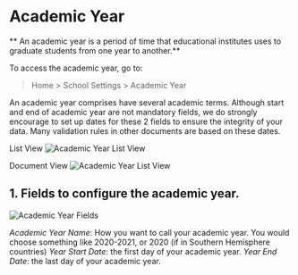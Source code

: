 <!-- add-breadcrumbs -->
# Academic Year

** An academic year is a period of time that educational institutes uses to graduate students from one year to another.**

To access the academic year, go to:

> Home > School Settings > Academic Year

An academic year comprises have several academic terms.  Although start and end of academic year are not mandatory fields, we do strongly encourage to set up dates for these 2 fields to ensure the integrity of your data.  Many validation rules in other documents are based on these dates.  

List View
 ![Academic Year List View](/docs/assets/img/school-settings/academic-year-listview.png)

Document View
![Academic Year List View](/docs/assets/img/school-settings/academic-year-docview.png)

## 1. Fields to configure the academic year.  

 ![Academic Year Fields](/docs/assets/img/school-settings/academic-year-fields.png)

*Academic Year Name*: How you want to call your academic year. You would choose something like 2020-2021, or 2020 (if in Southern Hemisphere countries)
*Year Start Date*: the first day of your academic year.
*Year End Date*: the last day of your academic year.
